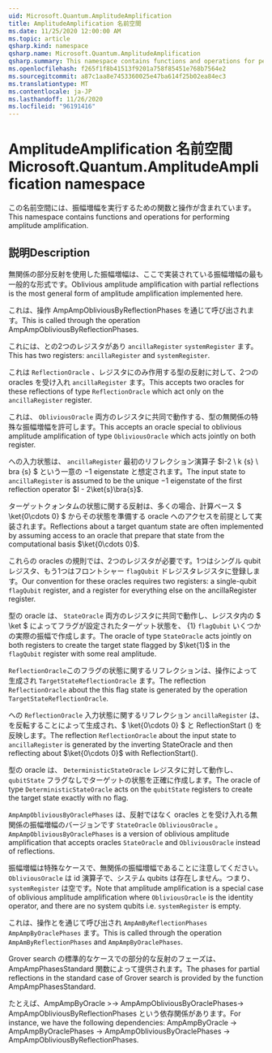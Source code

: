 ```yaml
---
uid: Microsoft.Quantum.AmplitudeAmplification
title: AmplitudeAmplification 名前空間
ms.date: 11/25/2020 12:00:00 AM
ms.topic: article
qsharp.kind: namespace
qsharp.name: Microsoft.Quantum.AmplitudeAmplification
qsharp.summary: This namespace contains functions and operations for performing amplitude amplification.
ms.openlocfilehash: f265f1f8b41513f9201a758f85451e768b7564e2
ms.sourcegitcommit: a87c1aa8e7453360025e47ba614f25b02ea84ec3
ms.translationtype: MT
ms.contentlocale: ja-JP
ms.lasthandoff: 11/26/2020
ms.locfileid: "96191416"
---
```

# <a name="microsoftquantumamplitudeamplification-namespace"></a><span data-ttu-id="1e438-102">AmplitudeAmplification 名前空間</span><span class="sxs-lookup"><span data-stu-id="1e438-102">Microsoft.Quantum.AmplitudeAmplification namespace</span></span>

<span data-ttu-id="1e438-103">この名前空間には、振幅増幅を実行するための関数と操作が含まれています。</span><span class="sxs-lookup"><span data-stu-id="1e438-103">This namespace contains functions and operations for performing amplitude amplification.</span></span>



## <a name="description"></a><span data-ttu-id="1e438-104">説明</span><span class="sxs-lookup"><span data-stu-id="1e438-104">Description</span></span>

<span data-ttu-id="1e438-105">無関係の部分反射を使用した振幅増幅は、ここで実装されている振幅増幅の最も一般的な形式です。</span><span class="sxs-lookup"><span data-stu-id="1e438-105">Oblivious amplitude amplification with partial reflections is the most general form of amplitude amplification implemented here.</span></span>

<span data-ttu-id="1e438-106">これは、操作 AmpAmpObliviousByReflectionPhases を通じて呼び出されます。</span><span class="sxs-lookup"><span data-stu-id="1e438-106">This is called through the operation AmpAmpObliviousByReflectionPhases.</span></span>

<span data-ttu-id="1e438-107">これには、との2つのレジスタがあり `ancillaRegister` `systemRegister` ます。</span><span class="sxs-lookup"><span data-stu-id="1e438-107">This has two registers: `ancillaRegister` and `systemRegister`.</span></span>

<span data-ttu-id="1e438-108">これは `ReflectionOracle` 、レジスタにのみ作用する型の反射に対して、2つの oracles を受け入れ `ancillaRegister` ます。</span><span class="sxs-lookup"><span data-stu-id="1e438-108">This accepts two oracles for these reflections of type `ReflectionOracle` which act only on the `ancillaRegister` register.</span></span>

<span data-ttu-id="1e438-109">これは、 `ObliviousOracle` 両方のレジスタに共同で動作する、型の無関係の特殊な振幅増幅を許可します。</span><span class="sxs-lookup"><span data-stu-id="1e438-109">This accepts an oracle special to oblivious amplitude amplification of type `ObliviousOracle` which acts jointly on both register.</span></span>

<span data-ttu-id="1e438-110">への入力状態は、 `ancillaRegister` 最初のリフレクション演算子 $I-2 \ k {s} \ bra {s} $ という一意の $-$1 eigenstate と想定されます。</span><span class="sxs-lookup"><span data-stu-id="1e438-110">The input state to `ancillaRegister` is assumed to be the unique $-1$ eigenstate of the first reflection operator $I - 2\ket{s}\bra{s}$.</span></span>

<span data-ttu-id="1e438-111">ターゲットクォンタムの状態に関する反射は、多くの場合、計算ベース $ \ket{0\cdots 0} $ からその状態を準備する oracle へのアクセスを前提として実装されます。</span><span class="sxs-lookup"><span data-stu-id="1e438-111">Reflections about a target quantum state are often implemented by assuming access to an oracle that prepare that state from the computational basis $\ket{0\cdots 0}$.</span></span>

<span data-ttu-id="1e438-112">これらの oracles の規則では、2つのレジスタが必要です。1つはシングル qubit レジスタ、もう1つはフロントシャー `flagQubit` ドレジスタレジスタに登録します。</span><span class="sxs-lookup"><span data-stu-id="1e438-112">Our convention for these oracles requires two registers: a single-qubit `flagQubit` register, and a register for everything else on the ancillaRegister register.</span></span>

<span data-ttu-id="1e438-113">型の oracle は、 `StateOracle` 両方のレジスタに共同で動作し、レジスタ内の $ \ket $ によってフラグが設定されたターゲット状態を、 {1} `flagQubit` いくつかの実際の振幅で作成します。</span><span class="sxs-lookup"><span data-stu-id="1e438-113">The oracle of type `StateOracle` acts jointly on both registers to create the target state flagged by $\ket{1}$ in the `flagQubit` register with some real amplitude.</span></span>

<span data-ttu-id="1e438-114">`ReflectionOracle`このフラグの状態に関するリフレクションは、操作によって生成され `TargetStateReflectionOracle` ます。</span><span class="sxs-lookup"><span data-stu-id="1e438-114">The reflection `ReflectionOracle` about the this flag state is generated by the operation `TargetStateReflectionOracle`.</span></span>

<span data-ttu-id="1e438-115">への `ReflectionOracle` 入力状態に関するリフレクション `ancillaRegister` は、を反転することによって生成され、$ \ket{0\cdots 0} $ と ReflectionStart () を反映します。</span><span class="sxs-lookup"><span data-stu-id="1e438-115">The reflection `ReflectionOracle` about the input state to `ancillaRegister` is generated by the inverting StateOracle and then reflecting about $\ket{0\cdots 0}$ with ReflectionStart().</span></span>

<span data-ttu-id="1e438-116">型の oracle は、 `DeterministicStateOracle` レジスタに対して動作し、 `qubitState` フラグなしでターゲットの状態を正確に作成します。</span><span class="sxs-lookup"><span data-stu-id="1e438-116">The oracle of type `DeterministicStateOracle` acts on the `qubitState` registers to create the target state exactly with no flag.</span></span>

<span data-ttu-id="1e438-117">`AmpAmpObliviousByOraclePhases` は、反射ではなく oracles とを受け入れる無関係の振幅増幅のバージョンです `StateOracle` `ObliviousOracle` 。</span><span class="sxs-lookup"><span data-stu-id="1e438-117">`AmpAmpObliviousByOraclePhases` is a version of oblivious amplitude amplification that accepts oracles `StateOracle` and `ObliviousOracle` instead of reflections.</span></span>

<span data-ttu-id="1e438-118">振幅増幅は特殊なケースで、無関係の振幅増幅であることに注意してください。 `ObliviousOracle` は id 演算子で、システム qubits は存在しません。つまり、 `systemRegister` は空です。</span><span class="sxs-lookup"><span data-stu-id="1e438-118">Note that amplitude amplification is a special case of oblivious amplitude amplification where `ObliviousOracle` is the identity operator, and there are no system qubits i.e. `systemRegister` is empty.</span></span>

<span data-ttu-id="1e438-119">これは、操作とを通じて呼び出され `AmpAmByReflectionPhases` `AmpAmpByOraclePhases` ます。</span><span class="sxs-lookup"><span data-stu-id="1e438-119">This is called through the operation `AmpAmByReflectionPhases` and `AmpAmpByOraclePhases`.</span></span>

<span data-ttu-id="1e438-120">Grover search の標準的なケースでの部分的な反射のフェーズは、AmpAmpPhasesStandard 関数によって提供されます。</span><span class="sxs-lookup"><span data-stu-id="1e438-120">The phases for partial reflections in the standard case of Grover search is provided by the function AmpAmpPhasesStandard.</span></span>

<span data-ttu-id="1e438-121">たとえば、AmpAmpByOracle >-> AmpAmpObliviousByOraclePhases-> AmpAmpObliviousByReflectionPhases という依存関係があります。</span><span class="sxs-lookup"><span data-stu-id="1e438-121">For instance, we have the following dependencies: AmpAmpByOracle -> AmpAmpByOraclePhases -> AmpAmpObliviousByOraclePhases -> AmpAmpObliviousByReflectionPhases.</span></span>